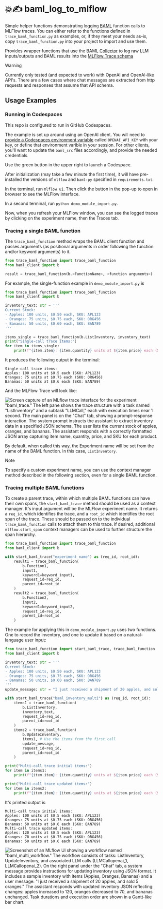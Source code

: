 # 💥✍ baml_log_to_mlflow

Simple helper functions demonstrating logging [BAML](https://docs.boundaryml.com/home) function calls to MLFlow traces. You can either refer to the functions defined in `trace_baml_function.py` as examples, or, if they meet your needs as-is, copy `trace_baml_function.py` into your project to import and use them.

Provides wrapper functions that use the BAML [Collector](https://docs.boundaryml.com/guide/baml-advanced/collector-track-tokens) to log raw LLM inputs/outputs and BAML results into the [MLFlow Trace schema](https://mlflow.org/docs/latest/tracing/)

>[!Warning]
>
> Currently only tested (and expected to work) with OpenAI and OpenAI-like API's. There are a few cases where chat messages are extracted from http requests and responses that assume that API schema. 

## Usage Examples

### Running in Codespaces

This repo is configured to run in GitHub Codespaces. 

The example is set up around using an OpenAI client. You will need to [provide a Codespaces environment variable](https://docs.github.com/en/codespaces/managing-your-codespaces/managing-your-account-specific-secrets-for-github-codespaces) called `OPENAI_API_KEY` with your key, or define that environment varible in your session. For other clients, you'll want to update the `baml_src` files accordingly, and provide the needed credentials.

Use the green button in the upper right to launch a Codespace. 

After initialization (may take a few minute the first time), it will have pre-installed the versions of `mlflow` and `baml-py` specified in `requirements.txt`.

In the terminal, run `mlflow ui`. Then click the button in the pop-up to open in browser to see the MLFlow interface.

In a second terminal, run `python demo_module_import.py`.

Now, when you refresh your MLFlow window, you can see the logged traces by clicking on the experiment name, then the Traces tab.

### Tracing a single BAML function

The `trace_baml_function` method wraps the BAML client function and passes arguments (as positional arguments in order following the function and/or keyword arguments) to it. 

```python
from trace_baml_function import trace_baml_function
from baml_client import b

result = trace_baml_function(b.<FunctionName>, <function arguments>)
```

For example, the single-function example in `demo_module_import.py` is

```python
from trace_baml_function import trace_baml_function
from baml_client import b

inventory_text: str = '''
Current Stock:
- Apples: 100 units, $0.50 each, SKU: APL123
- Oranges: 75 units, $0.75 each, SKU: ORG456
- Bananas: 50 units, $0.60 each, SKU: BAN789
'''

items_single = trace_baml_function(b.ListInventory, inventory_text)
print("Single-call trace items:")
for item in items_single:
    print(f"{item.item}: {item.quantity} units at ${item.price} each (SKU: {item.sku})")
```

It produces the following output in the terminal:

```
Single-call trace items:
Apples: 100 units at $0.5 each (SKU: APL123)
Oranges: 75 units at $0.75 each (SKU: ORG456)
Bananas: 50 units at $0.6 each (SKU: BAN789)
```

And the MLFlow Trace will look like:

![Screen capture of an MLflow trace interface for the experiment "baml_trace." The left pane shows the trace structure with a task named "ListInventory" and a subtask "LLMCall," each with execution times near 1 second. The main panel is on the "Chat" tab, showing a prompt-response interaction. The system prompt instructs the assistant to extract inventory data in a specified JSON schema. The user lists the current stock of apples, oranges, and bananas. The assistant responds with a correctly formatted JSON array capturing item name, quantity, price, and SKU for each product.](readme_images/single_call_trace.png)

By default, when called this way, the Experiment name will be set from the name of the BAML function. In this case, `ListInventory`.

>[!Note]
>To specify a custom experiment name, you can use the context manager method described in the following section, even for a single BAML function.


### Tracing multiple BAML functions

To create a parent trace, within which multiple BAML functions can have their own spans, the `start_baml_trace` method should be used as a context manager. It's input argument will be the MLFlow experiment name. It returns a `req_id`, which identifies the trace, and a `root_id` which identifies the root span of the trace. These should be passed on to the individual `trace_baml_function` calls to attach them to this trace. If desired, additional `mlflow.start_span` context managers can be used to further structure the span hierarchy.

```python
from trace_baml_function import trace_baml_function
from baml_client import b

with start_baml_trace("experiment name") as (req_id, root_id):
    result1 = trace_baml_function(
        b.Function1,
        input1,
        keyword1=keyword_input1,
        request_id=req_id,
        parent_id=root_id
    )
    result2 = trace_baml_function(
        b.Function2,
        input2,
        keyword1=keyword_input2,
        request_id=req_id,
        parent_id=root_id
    )
```

The example for applying this in `demo_module_import.py` uses two functions. One to record the inventory, and one to update it based on a natural-language user input:

```python
from trace_baml_function import start_baml_trace, trace_baml_function
from baml_client import b

inventory_text: str = '''
Current Stock:
- Apples: 100 units, $0.50 each, SKU: APL123
- Oranges: 75 units, $0.75 each, SKU: ORG456
- Bananas: 50 units, $0.60 each, SKU: BAN789
'''
update_message: str = "I just received a shipment of 20 apples, and sold 5 oranges."

with start_baml_trace("baml_inventory_multi") as (req_id, root_id):
    items1 = trace_baml_function(
        b.ListInventory,
        inventory_text,
        request_id=req_id,
        parent_id=root_id
    )
    items2 = trace_baml_function(
        b.UpdateInventory,
        items1, # Use the items from the first call
        update_message,
        request_id=req_id,
        parent_id=root_id
    )

print("Multi-call trace initial items:")
for item in items1:
    print(f"{item.item}: {item.quantity} units at ${item.price} each (SKU: {item.sku})")

print("Multi-call trace updated items:")
for item in items2:
    print(f"{item.item}: {item.quantity} units at ${item.price} each (SKU: {item.sku})")
```

It's printed output is:
```
Multi-call trace initial items:
Apples: 100 units at $0.5 each (SKU: APL123)
Oranges: 75 units at $0.75 each (SKU: ORG456)
Bananas: 50 units at $0.6 each (SKU: BAN789)
Multi-call trace updated items:
Apples: 120 units at $0.5 each (SKU: APL123)
Oranges: 70 units at $0.75 each (SKU: ORG456)
Bananas: 50 units at $0.6 each (SKU: BAN789)
```

![Screenshot of an MLflow UI showing a workflow named "baml_multi_workflow." The workflow consists of tasks: ListInventory, UpdateInventory, and associated LLM calls (LLMCallopenai_1, LLMCallopenai_2). On the right panel under the "Chat" tab, a system message provides instructions for updating inventory using JSON format. It includes a sample inventory with items (Apples, Oranges, Bananas) and a user message: "I just received a shipment of 20 apples, and sold 5 oranges." The assistant responds with updated inventory JSON reflecting changes: apples increased to 120, oranges decreased to 70, and bananas unchanged. Task durations and execution order are shown in a Gantt-like bar chart.](readme_images/multi_call_trace.png)